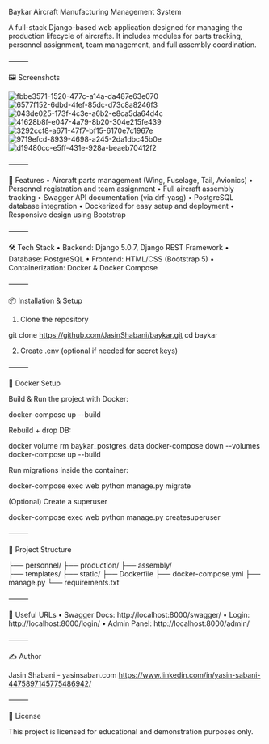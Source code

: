 Baykar Aircraft Manufacturing Management System

A full-stack Django-based web application designed for managing the production lifecycle of aircrafts. 
It includes modules for parts tracking, personnel assignment, team management, and full assembly coordination.

⸻

🖼️ Screenshots

![fbbe3571-1520-477c-a14a-da487e63e070](https://github.com/user-attachments/assets/44b7098f-7abd-4ee5-bf39-ea5e99142977)
![6577f152-6dbd-4fef-85dc-d73c8a8246f3](https://github.com/user-attachments/assets/bf6af060-8100-4d66-aac8-9232faf634a7)
![043de025-173f-4c3e-a6b2-e8ca5da64d4c](https://github.com/user-attachments/assets/043cbaf2-c4e8-4b5c-8c97-b1125700d902)
![41628b8f-e047-4a79-8b20-304e215fe439](https://github.com/user-attachments/assets/b1c65448-58ff-4f10-b44b-a9da518d52e5)
![3292ccf8-a671-47f7-bf15-6170e7c1967e](https://github.com/user-attachments/assets/3bf6a557-d4e3-462d-8061-5402c98c9f39)
![9719efcd-8939-4698-a245-2da1dbc45b0e](https://github.com/user-attachments/assets/b6c8bb7d-7c69-48a8-8880-dd6f65eb1526)
![d19480cc-e5ff-431e-928a-beaeb70412f2](https://github.com/user-attachments/assets/0ec67e27-0978-460c-a99b-d1b8380d1330)

⸻

🚀 Features
	•	Aircraft parts management (Wing, Fuselage, Tail, Avionics)
	•	Personnel registration and team assignment
	•	Full aircraft assembly tracking
	•	Swagger API documentation (via drf-yasg)
	•	PostgreSQL database integration
	•	Dockerized for easy setup and deployment
	•	Responsive design using Bootstrap

⸻

🛠️ Tech Stack
	•	Backend: Django 5.0.7, Django REST Framework
	•	Database: PostgreSQL
	•	Frontend: HTML/CSS (Bootstrap 5)
	•	Containerization: Docker & Docker Compose

⸻

📦 Installation & Setup

1. Clone the repository

git clone https://github.com/JasinShabani/baykar.git
cd baykar

2. Create .env (optional if needed for secret keys)

⸻

🐳 Docker Setup

Build & Run the project with Docker:

docker-compose up --build

Rebuild + drop DB:

docker volume rm baykar_postgres_data
docker-compose down --volumes
docker-compose up --build

Run migrations inside the container:

docker-compose exec web python manage.py migrate

(Optional) Create a superuser

docker-compose exec web python manage.py createsuperuser


⸻

📂 Project Structure

├── personnel/
├── production/
├── assembly/        
├── templates/
├── static/
├── Dockerfile
├── docker-compose.yml
├── manage.py
└── requirements.txt


⸻

🔗 Useful URLs
	•	Swagger Docs: http://localhost:8000/swagger/
	•	Login: http://localhost:8000/login/
	•	Admin Panel: http://localhost:8000/admin/

⸻

✍️ Author

Jasin Shabani - yasinsaban.com
https://www.linkedin.com/in/yasin-sabani-4475897145775486942/

⸻

📃 License

This project is licensed for educational and demonstration purposes only.
